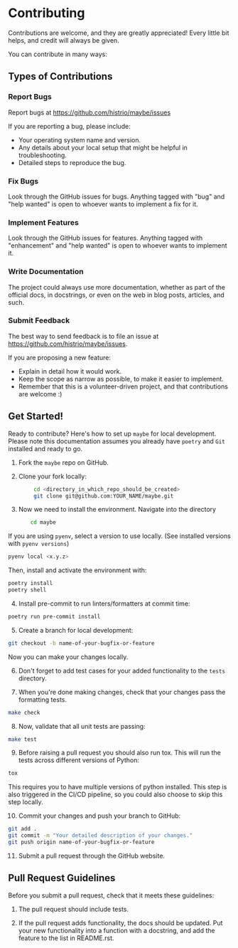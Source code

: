 # Contributing

Contributions are welcome, and they are greatly appreciated! Every little bit
helps, and credit will always be given.

You can contribute in many ways:

## Types of Contributions

### Report Bugs

Report bugs at https://github.com/histrio/maybe/issues

If you are reporting a bug, please include:

* Your operating system name and version.
* Any details about your local setup that might be helpful in troubleshooting.
* Detailed steps to reproduce the bug.

### Fix Bugs

Look through the GitHub issues for bugs. Anything tagged with "bug"
and "help wanted" is open to whoever wants to implement a fix for it.

### Implement Features

Look through the GitHub issues for features. Anything tagged with "enhancement"
and "help wanted" is open to whoever wants to implement it.

### Write Documentation

The project could always use more documentation, whether as part of
the official docs, in docstrings, or even on the web in blog posts, articles,
and such.

### Submit Feedback

The best way to send feedback is to file an issue at
https://github.com/histrio/maybe/issues.

If you are proposing a new feature:

* Explain in detail how it would work.
* Keep the scope as narrow as possible, to make it easier to implement.
* Remember that this is a volunteer-driven project, and that contributions
  are welcome :)

## Get Started!

Ready to contribute? Here's how to set up `maybe` for local
development. Please note this documentation assumes you already have
`poetry` and `Git` installed and ready to go.

1. Fork the `maybe` repo on GitHub.

2. Clone your fork locally:

```bash
        cd <directory_in_which_repo_should_be_created>
        git clone git@github.com:YOUR_NAME/maybe.git
```

3. Now we need to install the environment. Navigate into the directory

```bash
       cd maybe
```

If you are using ``pyenv``, select a version to use locally. (See installed versions with ``pyenv versions``)

```bash
pyenv local <x.y.z>
```

   Then, install and activate the environment with:

```bash
poetry install
poetry shell
```

4. Install pre-commit to run linters/formatters at commit time:

```bash
poetry run pre-commit install
```

5. Create a branch for local development:

```bash
git checkout -b name-of-your-bugfix-or-feature
```

 Now you can make your changes locally.


6. Don't forget to add test cases for your added functionality to the `tests` directory.

7. When you're done making changes, check that your changes pass the formatting tests.

```bash
make check
```

8. Now, validate that all unit tests are passing:


```bash
make test
```

9. Before raising a pull request you should also run tox. This will run the
   tests across different versions of Python:

```bash
tox
```

   This requires you to have multiple versions of python installed.
   This step is also triggered in the CI/CD pipeline, so you could also choose to skip this
   step locally.

10. Commit your changes and push your branch to GitHub:

```bash
git add .
git commit -m "Your detailed description of your changes."
git push origin name-of-your-bugfix-or-feature
```

11. Submit a pull request through the GitHub website.

## Pull Request Guidelines

Before you submit a pull request, check that it meets these guidelines:

1. The pull request should include tests.

2. If the pull request adds functionality, the docs should be updated. Put your
   new functionality into a function with a docstring, and add the feature to
   the list in README.rst.
